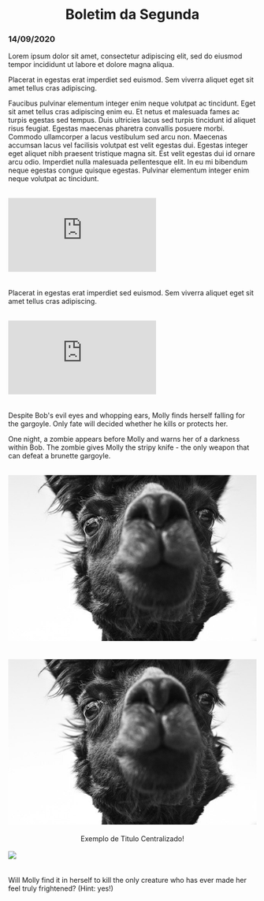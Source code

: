 <center><h1>Boletim da Segunda</h1></center>
<h3>14/09/2020</h3>

Lorem ipsum dolor sit amet, consectetur adipiscing elit, sed do eiusmod tempor incididunt ut labore et dolore magna aliqua. 

Placerat in egestas erat imperdiet sed euismod. Sem viverra aliquet eget sit amet tellus cras adipiscing. 

Faucibus pulvinar elementum integer enim neque volutpat ac tincidunt. Eget sit amet tellus cras adipiscing enim eu. Et netus et malesuada fames ac turpis egestas sed tempus. Duis ultricies lacus sed turpis tincidunt id aliquet risus feugiat. Egestas maecenas pharetra convallis posuere morbi. Commodo ullamcorper a lacus vestibulum sed arcu non. Maecenas accumsan lacus vel facilisis volutpat est velit egestas dui. Egestas integer eget aliquet nibh praesent tristique magna sit. Est velit egestas dui id ornare arcu odio. Imperdiet nulla malesuada pellentesque elit. In eu mi bibendum neque egestas congue quisque egestas. Pulvinar elementum integer enim neque volutpat ac tincidunt.

<br>
<div class="containerVideo">
  <iframe class="responsive-iframe-Video" src="https://www.youtube.com/embed/bE_GEa9BYME" frameborder="0" allow="accelerometer; autoplay; encrypted-media; gyroscope; picture-in-picture" allowfullscreen></iframe>
</div>
<br>

Placerat in egestas erat imperdiet sed euismod. Sem viverra aliquet eget sit amet tellus cras adipiscing. 

<br>
<div class="containerVideo">
  <iframe class="responsive-iframe-Video" src="https://www.youtube.com/embed/bE_GEa9BYME" frameborder="0" allow="accelerometer; autoplay; encrypted-media; gyroscope; picture-in-picture" allowfullscreen></iframe>
</div>
<br>

Despite Bob's evil eyes and whopping ears, Molly finds herself falling for the gargoyle. Only fate will decided whether he kills or protects her.

One night, a zombie appears before Molly and warns her of a darkness within Bob. The zombie gives Molly the stripy knife - the only weapon that can defeat a brunette gargoyle.

<br>
<div class="img-config">
  <img class="img-config" src="https://raw.githubusercontent.com/CuidaApp/images-upload/master/img-boletim/img01.jpg">
</div>
<br>

<br>
<div class="img-config">
  <img class="img-config" src="https://raw.githubusercontent.com/CuidaApp/images-upload/master/img-boletim/img01.jpg">
</div>
<br>

<center>Exemplo de Titulo Centralizado!</center>

<br>
<div class="img-config">
  <img class="img-config" src="https://img.elo7.com.br/product/main/29926C6/fundo-fotografico-em-tecido-paisagem-2-60x1-50m-newborn.jpg">
</div>
<br>

Will Molly find it in herself to kill the only creature who has ever made her feel truly frightened? (Hint: yes!)
